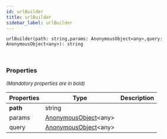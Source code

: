```yaml
---
id: urlBuilder
title: urlBuilder
sidebar_label: urlBuilder
---
```


```tsx
urlBuilder(path: string,params: AnonymousObject<any>,query: AnonymousObject<any>): string
```
<br/>



### Properties

<font size="2"><i>(Mandatory properties are in bold)</i></font>

| Properties | Type | Description |
| --------- | ---- | ----------- |
| **path** | string |  |
| params | [AnonymousObject](/framework-api/interfaces/AnonymousObject.md)<any\> |  |
| query | [AnonymousObject](/framework-api/interfaces/AnonymousObject.md)<any\> |  |
